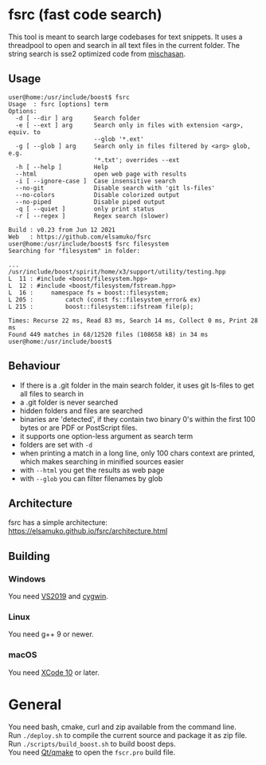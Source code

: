 # fsrc (fast code search)

This tool is meant to search large codebases for text snippets. It uses a threadpool to open and search in all text files in the current folder.
The string search is sse2 optimized code from [mischasan](https://mischasan.wordpress.com/2011/07/16/convergence-sse2-and-strstr/).

## Usage
```console
user@home:/usr/include/boost$ fsrc
Usage  : fsrc [options] term
Options:
  -d [ --dir ] arg      Search folder
  -e [ --ext ] arg      Search only in files with extension <arg>, equiv. to 
                        --glob '*.ext'
  -g [ --glob ] arg     Search only in files filtered by <arg> glob, e.g. 
                        '*.txt'; overrides --ext
  -h [ --help ]         Help
  --html                open web page with results
  -i [ --ignore-case ]  Case insensitive search
  --no-git              Disable search with 'git ls-files'
  --no-colors           Disable colorized output
  --no-piped            Disable piped output
  -q [ --quiet ]        only print status
  -r [ --regex ]        Regex search (slower)

Build : v0.23 from Jun 12 2021
Web   : https://github.com/elsamuko/fsrc
user@home:/usr/include/boost$ fsrc filesystem
Searching for "filesystem" in folder:

...
/usr/include/boost/spirit/home/x3/support/utility/testing.hpp
L  11 : #include <boost/filesystem.hpp>
L  12 : #include <boost/filesystem/fstream.hpp>
L  16 :     namespace fs = boost::filesystem;
L 205 :         catch (const fs::filesystem_error& ex)
L 215 :         boost::filesystem::ifstream file(p);

Times: Recurse 22 ms, Read 83 ms, Search 14 ms, Collect 0 ms, Print 28 ms
Found 449 matches in 68/12520 files (108658 kB) in 34 ms
user@home:/usr/include/boost$
```

## Behaviour
  * If there is a .git folder in the main search folder, it uses git ls-files to get all files to search in
  * a .git folder is never searched
  * hidden folders and files are searched
  * binaries are 'detected', if they contain two binary 0's within the first 100 bytes or are PDF or PostScript files.
  * it supports one option-less argument as search term
  * folders are set with `-d`
  * when printing a match in a long line, only 100 chars context are printed, which makes searching in minified sources easier
  * with `--html` you get the results as web page
  * with `--glob` you can filter filenames by glob

## Architecture
fsrc has a simple architecture: https://elsamuko.github.io/fsrc/architecture.html

## Building

### Windows
You need [VS2019](https://visualstudio.microsoft.com/downloads/#build-tools-for-visual-studio-2017) and [cygwin](https://www.cygwin.com/).

### Linux
You need g++ 9 or newer.

### macOS
You need [XCode 10](https://developer.apple.com/xcode/) or later.

# General
You need bash, cmake, curl and zip available from the command line.  
Run `./deploy.sh` to compile the current source and package it as zip file.  
Run `./scripts/build_boost.sh` to build boost deps.  
You need [Qt/qmake](http://download.qt.io/archive/qt/) to open the `fscr.pro` build file.
